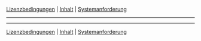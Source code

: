 [Lizenzbedingungen](license.md) | [Inhalt](README.md) | [Systemanforderung](requirements.md)
- - -

- - -

[Lizenzbedingungen](license.md) | [Inhalt](README.md) | [Systemanforderung](requirements.md)
